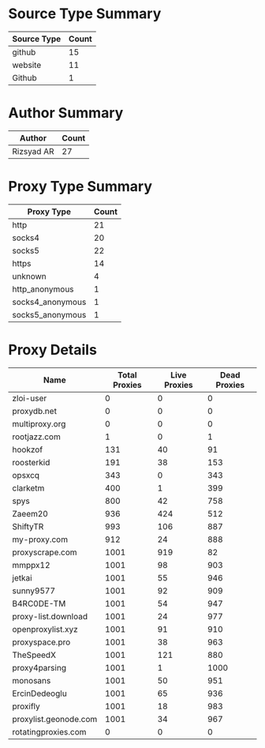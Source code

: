 # Source Type Summary

| Source Type | Count |
|-------------|-------|
| github | 15 |
| website | 11 |
| Github | 1 |


# Author Summary

| Author | Count |
|--------|-------|
| Rizsyad AR | 27 |


# Proxy Type Summary

| Proxy Type | Count |
|------------|-------|
| http | 21 |
| socks4 | 20 |
| socks5 | 22 |
| https | 14 |
| unknown | 4 |
| http_anonymous | 1 |
| socks4_anonymous | 1 |
| socks5_anonymous | 1 |


# Proxy Details

| Name | Total Proxies | Live Proxies | Dead Proxies |
|------|---------------|--------------|---------------|
| zloi-user | 0 | 0 | 0 |
| proxydb.net | 0 | 0 | 0 |
| multiproxy.org | 0 | 0 | 0 |
| rootjazz.com | 1 | 0 | 1 |
| hookzof | 131 | 40 | 91 |
| roosterkid | 191 | 38 | 153 |
| opsxcq | 343 | 0 | 343 |
| clarketm | 400 | 1 | 399 |
| spys | 800 | 42 | 758 |
| Zaeem20 | 936 | 424 | 512 |
| ShiftyTR | 993 | 106 | 887 |
| my-proxy.com | 912 | 24 | 888 |
| proxyscrape.com | 1001 | 919 | 82 |
| mmppx12 | 1001 | 98 | 903 |
| jetkai | 1001 | 55 | 946 |
| sunny9577 | 1001 | 92 | 909 |
| B4RC0DE-TM | 1001 | 54 | 947 |
| proxy-list.download | 1001 | 24 | 977 |
| openproxylist.xyz | 1001 | 91 | 910 |
| proxyspace.pro | 1001 | 38 | 963 |
| TheSpeedX | 1001 | 121 | 880 |
| proxy4parsing | 1001 | 1 | 1000 |
| monosans | 1001 | 50 | 951 |
| ErcinDedeoglu | 1001 | 65 | 936 |
| proxifly | 1001 | 18 | 983 |
| proxylist.geonode.com | 1001 | 34 | 967 |
| rotatingproxies.com | 0 | 0 | 0 |
